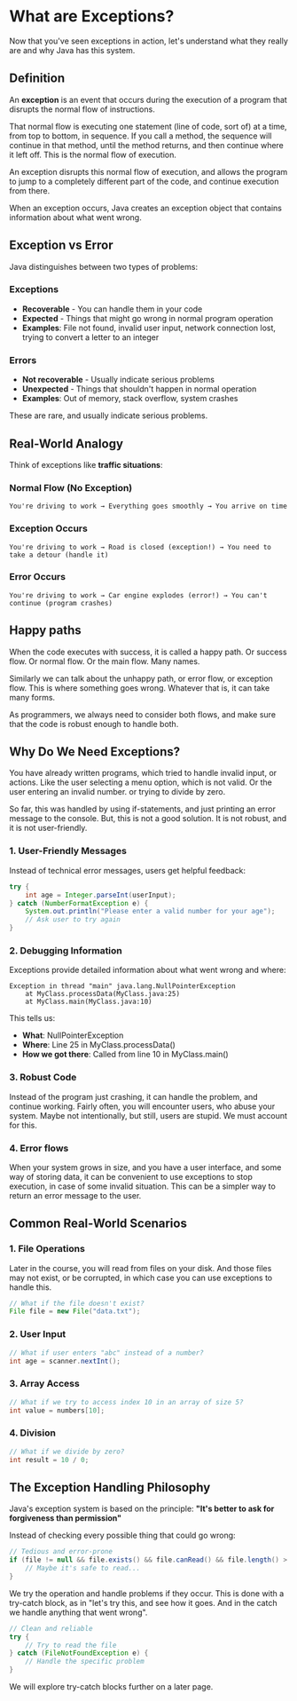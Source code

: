 # What are Exceptions?

Now that you've seen exceptions in action, let's understand what they really are and why Java has this system.

## Definition

An **exception** is an event that occurs during the execution of a program that disrupts the normal flow of instructions. 

That normal flow is executing one statement (line of code, sort of) at a time, from top to bottom, in sequence. If you call a method, the sequence will continue in that method, until the method returns, and then continue where it left off. This is the normal flow of execution.

An exception disrupts this normal flow of execution, and allows the program to jump to a completely different part of the code, and continue execution from there.

When an exception occurs, Java creates an exception object that contains information about what went wrong.

## Exception vs Error

Java distinguishes between two types of problems:

### Exceptions
- **Recoverable** - You can handle them in your code
- **Expected** - Things that might go wrong in normal program operation
- **Examples**: File not found, invalid user input, network connection lost, trying to convert a letter to an integer

### Errors
- **Not recoverable** - Usually indicate serious problems
- **Unexpected** - Things that shouldn't happen in normal operation
- **Examples**: Out of memory, stack overflow, system crashes

These are rare, and usually indicate serious problems.

## Real-World Analogy

Think of exceptions like **traffic situations**:

### Normal Flow (No Exception)
```text
You're driving to work → Everything goes smoothly → You arrive on time
```

### Exception Occurs
```text
You're driving to work → Road is closed (exception!) → You need to take a detour (handle it)
```

### Error Occurs
```text
You're driving to work → Car engine explodes (error!) → You can't continue (program crashes)
```

## Happy paths
When the code executes with success, it is called a happy path. Or success flow. Or normal flow. Or the main flow. Many names.

Similarly we can talk about the unhappy path, or error flow, or exception flow. This is where something goes wrong. Whatever that is, it can take many forms. 

As programmers, we always need to consider both flows, and make sure that the code is robust enough to handle both.

## Why Do We Need Exceptions?

You have already written programs, which tried to handle invalid input, or actions. Like the user selecting a menu option, which is not valid. Or the user entering an invalid number. or trying to divide by zero.

So far, this was handled by using if-statements, and just printing an error message to the console. But, this is not a good solution. It is not robust, and it is not user-friendly.

### 1. **User-Friendly Messages**
Instead of technical error messages, users get helpful feedback:

```java
try {
    int age = Integer.parseInt(userInput);
} catch (NumberFormatException e) {
    System.out.println("Please enter a valid number for your age");
    // Ask user to try again
}
```

### 2. **Debugging Information**
Exceptions provide detailed information about what went wrong and where:

```
Exception in thread "main" java.lang.NullPointerException
    at MyClass.processData(MyClass.java:25)
    at MyClass.main(MyClass.java:10)
```

This tells us:
- **What**: NullPointerException
- **Where**: Line 25 in MyClass.processData()
- **How we got there**: Called from line 10 in MyClass.main()

### 3. **Robust Code**
Instead of the program just crashing, it can handle the problem, and continue working. Fairly often, you will encounter users, who abuse your system. Maybe not intentionally, but still, users are stupid. We must account for this.

### 4. Error flows

When your system grows in size, and you have a user interface, and some way of storing data, it can be convenient to use exceptions to stop execution, in case of some invalid situation. This can be a simpler way to return an error message to the user.

## Common Real-World Scenarios

### 1. **File Operations**

Later in the course, you will read from files on your disk. And those files may not exist, or be corrupted, in which case you can use exceptions to handle this.

```java
// What if the file doesn't exist?
File file = new File("data.txt");
```

### 2. **User Input**
```java
// What if user enters "abc" instead of a number?
int age = scanner.nextInt();
```

### 3. **Array Access**
```java
// What if we try to access index 10 in an array of size 5?
int value = numbers[10];
```

### 4. **Division**
```java
// What if we divide by zero?
int result = 10 / 0;
```

## The Exception Handling Philosophy

Java's exception system is based on the principle: **"It's better to ask for forgiveness than permission"**

Instead of checking every possible thing that could go wrong:
```java
// Tedious and error-prone
if (file != null && file.exists() && file.canRead() && file.length() > 0) {
    // Maybe it's safe to read...
}
```

We try the operation and handle problems if they occur. This is done with a try-catch block, as in "let's try this, and see how it goes. And in the catch we handle anything that went wrong".

```java
// Clean and reliable
try {
    // Try to read the file
} catch (FileNotFoundException e) {
    // Handle the specific problem
}
```

We will explore try-catch blocks further on a later page.